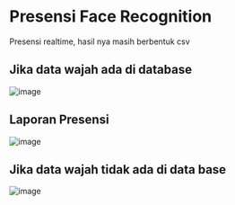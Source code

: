 # Presensi Face Recognition
Presensi realtime, hasil nya masih berbentuk csv 
## Jika data wajah ada di database
![image](https://user-images.githubusercontent.com/73100062/175063803-1daa9cb5-ee81-4bd1-8232-b4279ce1e716.png)
## Laporan Presensi
![image](https://user-images.githubusercontent.com/73100062/175063842-2ea495bc-0046-433f-a1ef-32f3a8e09a7a.png)

## Jika data wajah tidak ada di data base
![image](https://user-images.githubusercontent.com/73100062/175063882-5d7aa3c4-dc39-4760-83db-fb42ec73e39b.png)
